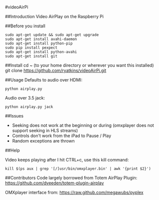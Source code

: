 #videoAirPi

##Introduction
Video AirPlay on the Raspberry Pi

##Before you install

	sudo apt-get update && sudo apt-get upgrade
	sudo apt-get install avahi-daemon
	sudo apt-get install python-pip
	sudo pip install pexpect
	sudo apt-get install python-avahi
	sudo apt-get install git


##Install
	cd ~   (to your home directory or wherever you want this installed)
	git clone https://github.com/ryatkins/videoAirPi.git

##Usage
Defaults to audio over HDMI:

	python airplay.py

Audio over 3.5 jack:

	python airplay.py jack

##Issues
- Seeking does not work at the beginning or during (omxplayer does not support seeking in HLS streams)
- Controls don't work from the iPad to Pause / Play
- Random exceptions are thrown

##Help

Video keeps playing after I hit CTRL+c, use this kill command:

	kill $(ps aux | grep '[/]usr/bin/omxplayer.bin' | awk '{print $2}')

##Contributors
Code largely borrowed from Totem AirPlay Plugin: https://github.com/dveeden/totem-plugin-airplay

OMXplayer interface from: https://raw.github.com/megawubs/pyplex

